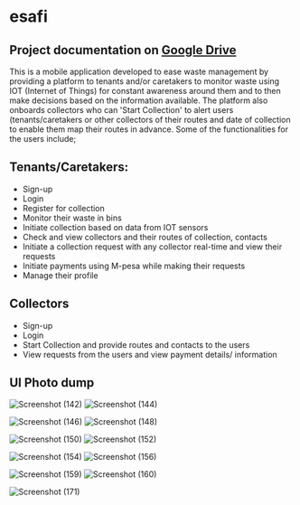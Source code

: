 # esafi
## Project documentation on [Google Drive](https://drive.google.com/file/d/1-fYR4TVsy-ls0TnNmS2d0bIb8tzgqllO/view?usp=sharing) 

This is a mobile application developed to ease waste management by providing a platform to tenants and/or caretakers to monitor waste using IOT (Internet of Things) for constant awareness around them and to then make decisions based on the information available. The platform also onboards collectors who can 'Start Collection' to alert users (tenants/caretakers or other collectors of their routes and date of collection to enable them map their routes in advance.
Some of the functionalities for the users include;

## Tenants/Caretakers:
+ Sign-up
+ Login
+ Register for collection
+ Monitor their waste in bins
+ Initiate collection based on data from IOT sensors
+ Check and view collectors and their routes of collection, contacts
+ Initiate a collection request with any collector real-time and view their requests
+ Initiate payments using M-pesa while making their requests
+ Manage their profile


## Collectors
+ Sign-up
+ Login
+ Start Collection and provide routes and contacts to the users
+ View requests from the users and view payment details/ information


## UI Photo dump


![Screenshot (142)](https://user-images.githubusercontent.com/55147824/203656549-48d735f4-f494-4be2-bd5f-b075308ebadb.png)
![Screenshot (144)](https://user-images.githubusercontent.com/55147824/203656589-07d9edbe-c463-42cf-aaea-116de2cbebb2.png)

![Screenshot (146)](https://user-images.githubusercontent.com/55147824/203656627-eaaf3c00-134f-4cf5-a12a-cdf38872cb60.png)
![Screenshot (148)](https://user-images.githubusercontent.com/55147824/203656658-d8d0dfe0-7edc-416c-99e9-83548fb1a996.png)

![Screenshot (150)](https://user-images.githubusercontent.com/55147824/203656693-120cfe8e-717a-4a21-ae9e-07092484f43b.png)
![Screenshot (152)](https://user-images.githubusercontent.com/55147824/203656727-1fa33899-deb8-4af5-8340-6553e89377c9.png)

![Screenshot (154)](https://user-images.githubusercontent.com/55147824/203656756-bfa11356-6787-4f69-9ee7-bcbc3b9ef3c5.png)
![Screenshot (156)](https://user-images.githubusercontent.com/55147824/203656781-41f067cd-705c-4a70-a14f-88768587c4d2.png)

![Screenshot (159)](https://user-images.githubusercontent.com/55147824/203656809-add8483d-0885-4699-a50c-76d9147e6973.png)
![Screenshot (160)](https://user-images.githubusercontent.com/55147824/203656833-9f2f96fd-148d-46ab-aa4a-92c1eb6777ba.png)

![Screenshot (171)](https://user-images.githubusercontent.com/55147824/203656914-738c4019-6936-4dac-9410-98417216f425.png)
